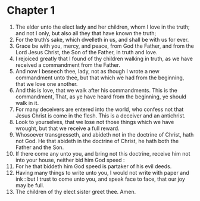 # Chapter 1

1. The elder unto the elect lady and her children, whom I love in the truth; and not I only, but also all they that have known the truth;
2. For the truth’s sake, which dwelleth in us, and shall be with us for ever.
3. Grace be with you, mercy, and peace, from God the Father, and from the Lord Jesus Christ, the Son of the Father, in truth and love.
4. I rejoiced greatly that I found of thy children walking in truth, as we have received a commandment from the Father.
5. And now I beseech thee, lady, not as though I wrote a new commandment unto thee, but that which we had from the beginning, that we love one another.
6. And this is love, that we walk after his commandments. This is the commandment, That, as ye have heard from the beginning, ye should walk in it.
7. For many deceivers are entered into the world, who confess not that Jesus Christ is come in the flesh. This is a deceiver and an antichrist.
8. Look to yourselves, that we lose not those things which we have wrought, but that we receive a full reward.
9. Whosoever transgresseth, and abideth not in the doctrine of Christ, hath not God. He that abideth in the doctrine of Christ, he hath both the Father and the Son.
10. If there come any unto you, and bring not this doctrine, receive him not into your house, neither bid him God speed :
11. For he that biddeth him God speed is partaker of his evil deeds.
12. Having many things to write unto you, I would not write with paper and ink : but I trust to come unto you, and speak face to face, that our joy may be full.
13. The children of thy elect sister greet thee. Amen.

